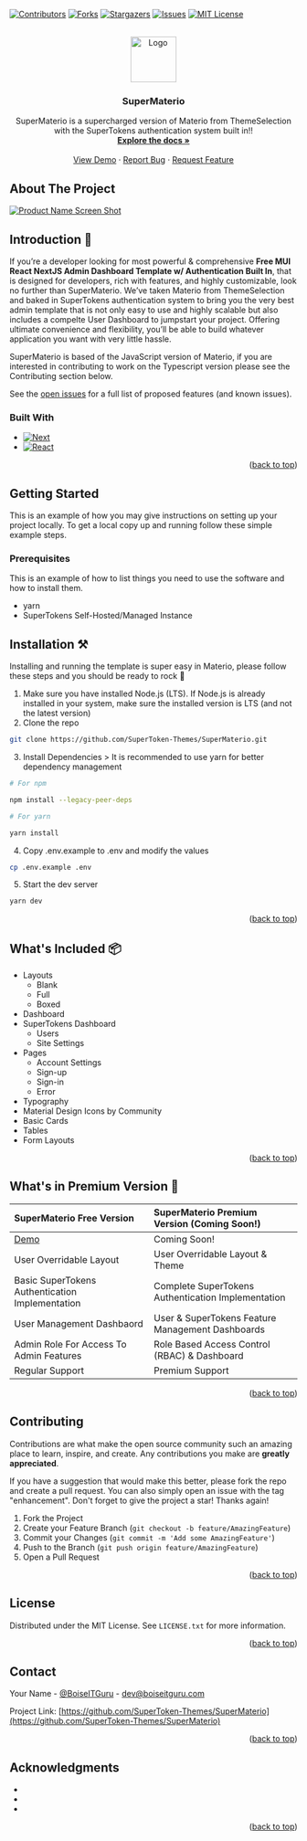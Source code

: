 <!-- Improved compatibility of back to top link: See: https://github.com/othneildrew/Best-README-Template/pull/73 -->

<a name="readme-top"></a>

<!--
*** Thanks for checking out the Best-README-Template. If you have a suggestion
*** that would make this better, please fork the repo and create a pull request
*** or simply open an issue with the tag "enhancement".
*** Don't forget to give the project a star!
*** Thanks again! Now go create something AMAZING! :D
-->

<!-- PROJECT SHIELDS -->
<!--
*** I'm using markdown "reference style" links for readability.
*** Reference links are enclosed in brackets [ ] instead of parentheses ( ).
*** See the bottom of this document for the declaration of the reference variables
*** for contributors-url, forks-url, etc. This is an optional, concise syntax you may use.
*** https://www.markdownguide.org/basic-syntax/#reference-style-links
-->

[![Contributors][contributors-shield]][contributors-url]
[![Forks][forks-shield]][forks-url]
[![Stargazers][stars-shield]][stars-url]
[![Issues][issues-shield]][issues-url]
[![MIT License][license-shield]][license-url]

<!-- PROJECT LOGO -->
<br />
<div align="center">
  <a href="https://github.com/SuperToken-Themes/SuperMaterio">
    <img src="https://user-images.githubusercontent.com/64475785/158384184-1fe44a59-6b68-40f5-b860-d14c51f0ce5d.svg" alt="Logo" width="80" height="80">
  </a>

<h3 align="center">SuperMaterio</h3>

  <p align="center">
    SuperMaterio is a supercharged version of Materio from ThemeSelection with the SuperTokens authentication system built in!!
    <br />
    <a href="https://github.com/SuperToken-Themes/documentation"><strong>Explore the docs »</strong></a>
    <br />
    <br />
    <a href="https://supermaterio.netlify.app/">View Demo</a>
    ·
    <a href="https://github.com/SuperToken-Themes/SuperMaterio/issues">Report Bug</a>
    ·
    <a href="https://github.com/SuperToken-Themes/SuperMaterio/issues">Request Feature</a>
  </p>
</div>

<!-- ABOUT THE PROJECT -->

## About The Project

[![Product Name Screen Shot][product-screenshot]](https://example.com)

## Introduction 🚀

If you’re a developer looking for most powerful & comprehensive **Free MUI React NextJS Admin Dashboard Template w/ Authentication Built In**, that is designed for developers, rich with features, and highly customizable, look no further than SuperMaterio. We’ve taken Materio from ThemeSelection and baked in SuperTokens authentication system to bring you the very best admin template that is not only easy to use and highly scalable but also includes a compelte User Dashboard to jumpstart your project. Offering ultimate convenience and flexibility, you’ll be able to build whatever application you want with very little hassle.

SuperMaterio is based of the JavaScript version of Materio, if you are interested in contributing to work on the Typescript version please see the Contributing section below.

See the [open issues](https://github.com/SuperToken-Themes/SuperMaterio/issues) for a full list of proposed features (and known issues).

### Built With

- [![Next][next.js]][next-url]
- [![React][react.js]][react-url]

<p align="right">(<a href="#readme-top">back to top</a>)</p>

<!-- GETTING STARTED -->

## Getting Started

This is an example of how you may give instructions on setting up your project locally.
To get a local copy up and running follow these simple example steps.

### Prerequisites

This is an example of how to list things you need to use the software and how to install them.

- yarn
- SuperTokens Self-Hosted/Managed Instance

## Installation ⚒️

Installing and running the template is super easy in Materio, please follow these steps and you should be ready to rock 🤘

1. Make sure you have installed Node.js (LTS). If Node.js is already installed in your system, make sure the installed version is LTS (and not the latest version)
2. Clone the repo

```bash
git clone https://github.com/SuperToken-Themes/SuperMaterio.git
```

3. Install Dependencies > It is recommended to use yarn for better dependency management

```bash
# For npm

npm install --legacy-peer-deps

# For yarn

yarn install
```

4. Copy .env.example to .env and modify the values

```bash
cp .env.example .env
```

5. Start the dev server

```bash
yarn dev
```

<p align="right">(<a href="#readme-top">back to top</a>)</p>

<!-- WHATS INCUDED -->

## What's Included 📦

- Layouts
  - Blank
  - Full
  - Boxed
- Dashboard
- SuperTokens Dashboard
  - Users
  - Site Settings
- Pages
  - Account Settings
  - Sign-up
  - Sign-in
  - Error
- Typography
- Material Design Icons by Community
- Basic Cards
- Tables
- Form Layouts

<p align="right">(<a href="#readme-top">back to top</a>)</p>

## What's in Premium Version 💎

| SuperMaterio Free Version                       | SuperMaterio Premium Version (Coming Soon!)        |
| :---------------------------------------------- | :------------------------------------------------- |
| [Demo](https://supermaterio.netlify.app/)       | Coming Soon!                                       |
| User Overridable Layout                         | User Overridable Layout & Theme                    |
| Basic SuperTokens Authentication Implementation | Complete SuperTokens Authentication Implementation |
| User Management Dashbaord                       | User & SuperTokens Feature Management Dashboards   |
| Admin Role For Access To Admin Features         | Role Based Access Control (RBAC) & Dashboard       |
| Regular Support                                 | Premium Support                                    |

<p align="right">(<a href="#readme-top">back to top</a>)</p>

<!-- CONTRIBUTING -->

## Contributing

Contributions are what make the open source community such an amazing place to learn, inspire, and create. Any contributions you make are **greatly appreciated**.

If you have a suggestion that would make this better, please fork the repo and create a pull request. You can also simply open an issue with the tag "enhancement".
Don't forget to give the project a star! Thanks again!

1. Fork the Project
2. Create your Feature Branch (`git checkout -b feature/AmazingFeature`)
3. Commit your Changes (`git commit -m 'Add some AmazingFeature'`)
4. Push to the Branch (`git push origin feature/AmazingFeature`)
5. Open a Pull Request

<p align="right">(<a href="#readme-top">back to top</a>)</p>

<!-- LICENSE -->

## License

Distributed under the MIT License. See `LICENSE.txt` for more information.

<p align="right">(<a href="#readme-top">back to top</a>)</p>

<!-- CONTACT -->

## Contact

Your Name - [@BoiseITGuru](https://twitter.com/BoiseITGuru) - dev@boiseitguru.com

Project Link: [https://github.com/SuperToken-Themes/SuperMaterio](https://github.com/SuperToken-Themes/SuperMaterio)

<p align="right">(<a href="#readme-top">back to top</a>)</p>

<!-- ACKNOWLEDGMENTS -->

## Acknowledgments

- []()
- []()
- []()

<p align="right">(<a href="#readme-top">back to top</a>)</p>

<!-- MARKDOWN LINKS & IMAGES -->
<!-- https://www.markdownguide.org/basic-syntax/#reference-style-links -->

[contributors-shield]: https://img.shields.io/github/contributors/SuperToken-Themes/SuperMaterio.svg?style=for-the-badge
[contributors-url]: https://github.com/SuperToken-Themes/SuperMaterio/graphs/contributors
[forks-shield]: https://img.shields.io/github/forks/SuperToken-Themes/SuperMaterio.svg?style=for-the-badge
[forks-url]: https://github.com/SuperToken-Themes/SuperMaterio/network/members
[stars-shield]: https://img.shields.io/github/stars/SuperToken-Themes/SuperMaterio.svg?style=for-the-badge
[stars-url]: https://github.com/SuperToken-Themes/SuperMaterio/stargazers
[issues-shield]: https://img.shields.io/github/issues/SuperToken-Themes/SuperMaterio.svg?style=for-the-badge
[issues-url]: https://github.com/SuperToken-Themes/SuperMaterio/issues
[license-shield]: https://img.shields.io/github/license/SuperToken-Themes/SuperMaterio.svg?style=for-the-badge
[license-url]: https://github.com/SuperToken-Themes/SuperMaterio/blob/master/LICENSE.txt
[product-screenshot]: https://user-images.githubusercontent.com/64475785/158384546-57879619-2d6d-4df6-8dc3-b4e53a536d50.png
[next.js]: https://img.shields.io/badge/next.js-000000?style=for-the-badge&logo=nextdotjs&logoColor=white
[next-url]: https://nextjs.org/
[react.js]: https://img.shields.io/badge/React-20232A?style=for-the-badge&logo=react&logoColor=61DAFB
[react-url]: https://reactjs.org/
